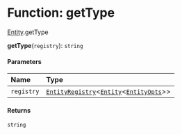 # Function: getType

[Entity](/en/auto-docs/free-layout-editor/modules/Entity.md).getType

**getType**(`registry`): `string`

#### Parameters

| Name | Type |
| :------ | :------ |
| `registry` | [`EntityRegistry`](/en/auto-docs/free-layout-editor/interfaces/EntityRegistry.md)<[`Entity`](/en/auto-docs/free-layout-editor/classes/Entity-1.md)<[`EntityOpts`](/en/auto-docs/free-layout-editor/interfaces/EntityOpts.md)>> |

#### Returns

`string`
